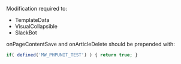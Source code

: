 Modification required to:

* TemplateData
* VisualCollapsible
* SlackBot

onPageContentSave and onArticleDelete should be prepended with:

```php
if( defined('MW_PHPUNIT_TEST') ) { return true; }
```
